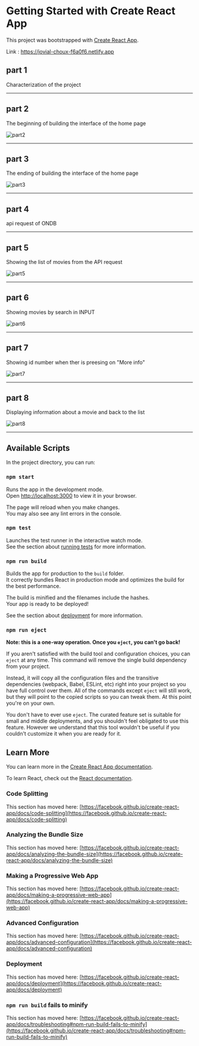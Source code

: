 # Getting Started with Create React App

This project was bootstrapped with [Create React App](https://github.com/facebook/create-react-app).

Link : https://jovial-choux-f6a0f6.netlify.app

## part 1

Characterization of the project

---

## part 2

The beginning of building the interface of the home page

![part2](https://user-images.githubusercontent.com/102150516/210058997-5fa7a71d-e693-4e34-a93b-7540528cc7fc.png)

---

## part 3

The ending of building the interface of the home page

![part3](https://user-images.githubusercontent.com/102150516/210061799-f7a88f4d-4516-4e10-b5ad-b470a2adf96e.png)

---

## part 4

api request of ONDB

---

## part 5

Showing the list of movies from the API request

![part5](https://user-images.githubusercontent.com/102150516/210065490-84ae7669-308b-4a5d-b491-393ad9b74736.png)

---

## part 6

Showing movies by search in INPUT

![part6](https://user-images.githubusercontent.com/102150516/210154858-e6cfa95f-b634-4a1b-b7c0-6b20dc35d3d2.png)

---

## part 7

Showing id number when ther is preesing on "More info"

![part7](https://user-images.githubusercontent.com/102150516/210155339-0845d3a3-e881-4683-98c9-15daab106d36.png)

---

## part 8

Displaying information about a movie and back to the list

![part8](https://user-images.githubusercontent.com/102150516/210155903-8c84d36d-d072-419c-85d7-e5a07e188349.png)

---

## Available Scripts

In the project directory, you can run:

### `npm start`

Runs the app in the development mode.\
Open [http://localhost:3000](http://localhost:3000) to view it in your browser.

The page will reload when you make changes.\
You may also see any lint errors in the console.

### `npm test`

Launches the test runner in the interactive watch mode.\
See the section about [running tests](https://facebook.github.io/create-react-app/docs/running-tests) for more information.

### `npm run build`

Builds the app for production to the `build` folder.\
It correctly bundles React in production mode and optimizes the build for the best performance.

The build is minified and the filenames include the hashes.\
Your app is ready to be deployed!

See the section about [deployment](https://facebook.github.io/create-react-app/docs/deployment) for more information.

### `npm run eject`

**Note: this is a one-way operation. Once you `eject`, you can't go back!**

If you aren't satisfied with the build tool and configuration choices, you can `eject` at any time. This command will remove the single build dependency from your project.

Instead, it will copy all the configuration files and the transitive dependencies (webpack, Babel, ESLint, etc) right into your project so you have full control over them. All of the commands except `eject` will still work, but they will point to the copied scripts so you can tweak them. At this point you're on your own.

You don't have to ever use `eject`. The curated feature set is suitable for small and middle deployments, and you shouldn't feel obligated to use this feature. However we understand that this tool wouldn't be useful if you couldn't customize it when you are ready for it.

## Learn More

You can learn more in the [Create React App documentation](https://facebook.github.io/create-react-app/docs/getting-started).

To learn React, check out the [React documentation](https://reactjs.org/).

### Code Splitting

This section has moved here: [https://facebook.github.io/create-react-app/docs/code-splitting](https://facebook.github.io/create-react-app/docs/code-splitting)

### Analyzing the Bundle Size

This section has moved here: [https://facebook.github.io/create-react-app/docs/analyzing-the-bundle-size](https://facebook.github.io/create-react-app/docs/analyzing-the-bundle-size)

### Making a Progressive Web App

This section has moved here: [https://facebook.github.io/create-react-app/docs/making-a-progressive-web-app](https://facebook.github.io/create-react-app/docs/making-a-progressive-web-app)

### Advanced Configuration

This section has moved here: [https://facebook.github.io/create-react-app/docs/advanced-configuration](https://facebook.github.io/create-react-app/docs/advanced-configuration)

### Deployment

This section has moved here: [https://facebook.github.io/create-react-app/docs/deployment](https://facebook.github.io/create-react-app/docs/deployment)

### `npm run build` fails to minify

This section has moved here: [https://facebook.github.io/create-react-app/docs/troubleshooting#npm-run-build-fails-to-minify](https://facebook.github.io/create-react-app/docs/troubleshooting#npm-run-build-fails-to-minify)
